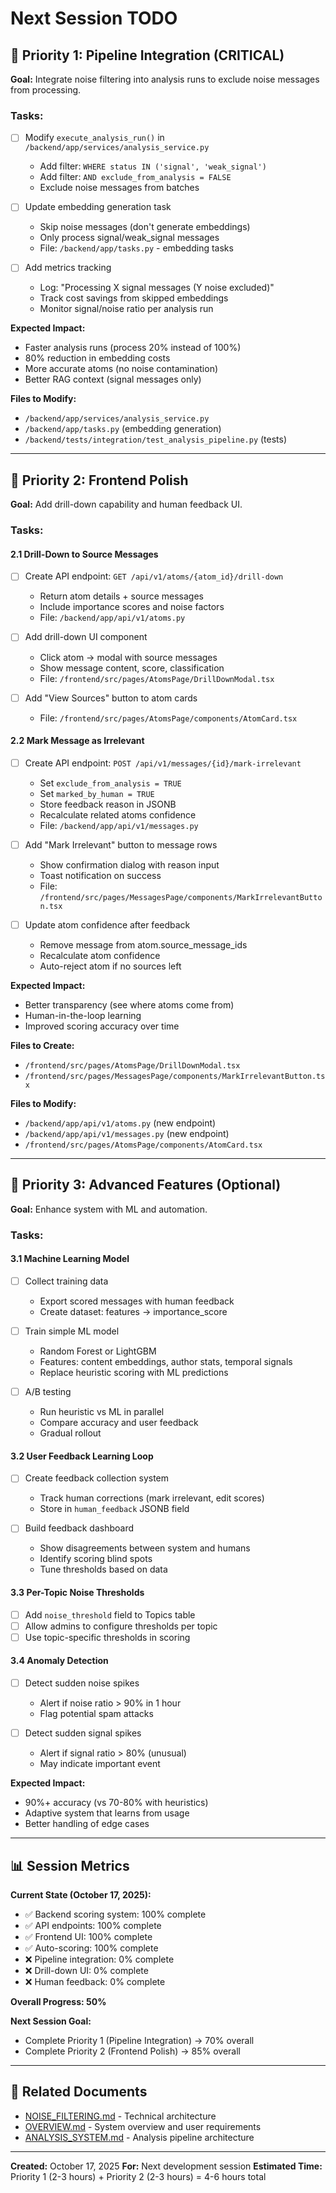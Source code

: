 # Next Session TODO

## 🎯 Priority 1: Pipeline Integration (CRITICAL)

**Goal:** Integrate noise filtering into analysis runs to exclude noise messages from processing.

### Tasks:
- [ ] Modify `execute_analysis_run()` in `/backend/app/services/analysis_service.py`
  - Add filter: `WHERE status IN ('signal', 'weak_signal')`
  - Add filter: `AND exclude_from_analysis = FALSE`
  - Exclude noise messages from batches

- [ ] Update embedding generation task
  - Skip noise messages (don't generate embeddings)
  - Only process signal/weak_signal messages
  - File: `/backend/app/tasks.py` - embedding tasks

- [ ] Add metrics tracking
  - Log: "Processing X signal messages (Y noise excluded)"
  - Track cost savings from skipped embeddings
  - Monitor signal/noise ratio per analysis run

**Expected Impact:**
- Faster analysis runs (process 20% instead of 100%)
- 80% reduction in embedding costs
- More accurate atoms (no noise contamination)
- Better RAG context (signal messages only)

**Files to Modify:**
- `/backend/app/services/analysis_service.py`
- `/backend/app/tasks.py` (embedding generation)
- `/backend/tests/integration/test_analysis_pipeline.py` (tests)

---

## 🎯 Priority 2: Frontend Polish

**Goal:** Add drill-down capability and human feedback UI.

### Tasks:

#### 2.1 Drill-Down to Source Messages
- [ ] Create API endpoint: `GET /api/v1/atoms/{atom_id}/drill-down`
  - Return atom details + source messages
  - Include importance scores and noise factors
  - File: `/backend/app/api/v1/atoms.py`

- [ ] Add drill-down UI component
  - Click atom → modal with source messages
  - Show message content, score, classification
  - File: `/frontend/src/pages/AtomsPage/DrillDownModal.tsx`

- [ ] Add "View Sources" button to atom cards
  - File: `/frontend/src/pages/AtomsPage/components/AtomCard.tsx`

#### 2.2 Mark Message as Irrelevant
- [ ] Create API endpoint: `POST /api/v1/messages/{id}/mark-irrelevant`
  - Set `exclude_from_analysis = TRUE`
  - Set `marked_by_human = TRUE`
  - Store feedback reason in JSONB
  - Recalculate related atoms confidence
  - File: `/backend/app/api/v1/messages.py`

- [ ] Add "Mark Irrelevant" button to message rows
  - Show confirmation dialog with reason input
  - Toast notification on success
  - File: `/frontend/src/pages/MessagesPage/components/MarkIrrelevantButton.tsx`

- [ ] Update atom confidence after feedback
  - Remove message from atom.source_message_ids
  - Recalculate atom confidence
  - Auto-reject atom if no sources left

**Expected Impact:**
- Better transparency (see where atoms come from)
- Human-in-the-loop learning
- Improved scoring accuracy over time

**Files to Create:**
- `/frontend/src/pages/AtomsPage/DrillDownModal.tsx`
- `/frontend/src/pages/MessagesPage/components/MarkIrrelevantButton.tsx`

**Files to Modify:**
- `/backend/app/api/v1/atoms.py` (new endpoint)
- `/backend/app/api/v1/messages.py` (new endpoint)
- `/frontend/src/pages/AtomsPage/components/AtomCard.tsx`

---

## 🎯 Priority 3: Advanced Features (Optional)

**Goal:** Enhance system with ML and automation.

### Tasks:

#### 3.1 Machine Learning Model
- [ ] Collect training data
  - Export scored messages with human feedback
  - Create dataset: features → importance_score

- [ ] Train simple ML model
  - Random Forest or LightGBM
  - Features: content embeddings, author stats, temporal signals
  - Replace heuristic scoring with ML predictions

- [ ] A/B testing
  - Run heuristic vs ML in parallel
  - Compare accuracy and user feedback
  - Gradual rollout

#### 3.2 User Feedback Learning Loop
- [ ] Create feedback collection system
  - Track human corrections (mark irrelevant, edit scores)
  - Store in `human_feedback` JSONB field

- [ ] Build feedback dashboard
  - Show disagreements between system and humans
  - Identify scoring blind spots
  - Tune thresholds based on data

#### 3.3 Per-Topic Noise Thresholds
- [ ] Add `noise_threshold` field to Topics table
- [ ] Allow admins to configure thresholds per topic
- [ ] Use topic-specific thresholds in scoring

#### 3.4 Anomaly Detection
- [ ] Detect sudden noise spikes
  - Alert if noise ratio > 90% in 1 hour
  - Flag potential spam attacks

- [ ] Detect sudden signal spikes
  - Alert if signal ratio > 80% (unusual)
  - May indicate important event

**Expected Impact:**
- 90%+ accuracy (vs 70-80% with heuristics)
- Adaptive system that learns from usage
- Better handling of edge cases

---

## 📊 Session Metrics

**Current State (October 17, 2025):**
- ✅ Backend scoring system: 100% complete
- ✅ API endpoints: 100% complete
- ✅ Frontend UI: 100% complete
- ✅ Auto-scoring: 100% complete
- ❌ Pipeline integration: 0% complete
- ❌ Drill-down UI: 0% complete
- ❌ Human feedback: 0% complete

**Overall Progress: 50%**

**Next Session Goal:**
- Complete Priority 1 (Pipeline Integration) → 70% overall
- Complete Priority 2 (Frontend Polish) → 85% overall

---

## 🔗 Related Documents

- [NOISE_FILTERING.md](./docs/architecture/NOISE_FILTERING.md) - Technical architecture
- [OVERVIEW.md](./docs/architecture/OVERVIEW.md) - System overview and user requirements
- [ANALYSIS_SYSTEM.md](./docs/architecture/ANALYSIS_SYSTEM.md) - Analysis pipeline architecture

---

**Created:** October 17, 2025
**For:** Next development session
**Estimated Time:** Priority 1 (2-3 hours) + Priority 2 (2-3 hours) = 4-6 hours total
